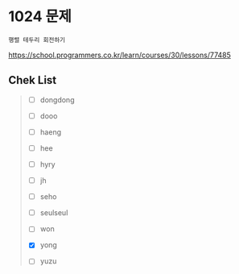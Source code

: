 # 1024 문제

```
행렬 테두리 회전하기
```

https://school.programmers.co.kr/learn/courses/30/lessons/77485

## Chek List

> - [ ] dongdong
> 
> - [ ] dooo
> 
> - [ ] haeng
> 
> - [ ] hee
> 
> - [ ] hyry
> 
> - [ ] jh
> 
> - [ ] seho
> 
> - [ ] seulseul
> 
> - [ ] won
> 
> - [x] yong
> 
> - [ ] yuzu